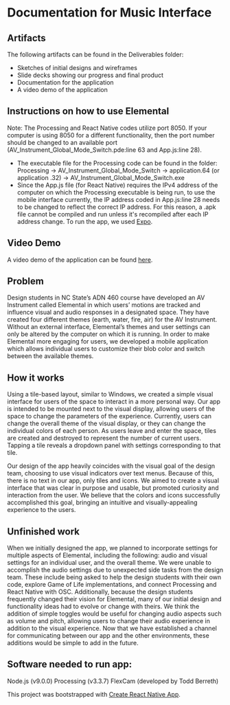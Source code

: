 ﻿# Documentation for Music Interface

## Artifacts
The following artifacts can be found in the Deliverables folder:
* Sketches of initial designs and wireframes
* Slide decks showing our progress and final product
* Documentation for the application
* A video demo of the application

## Instructions on how to use Elemental
Note: The Processing and React Native codes utilize port 8050. If your computer is using 8050 for a different functionality, then the port number should be changed to an available port (AV_Instrument_Global_Mode_Switch.pde:line 63 and App.js:line 28).

* The executable file for the Processing code can be found in the folder: Processing -> AV_Instrument_Global_Mode_Switch -> application.64 (or application .32) -> AV_Instrument_Global_Mode_Switch.exe
* Since the App.js file (for React Native) requires the IPv4 address of the computer on which the Processing executable is being run, to use the mobile interface currently, the IP address coded in App.js:line 28 needs to be changed to reflect the correct IP address. For this reason, a .apk file cannot be compiled and run unless it's recompiled after each IP address change. To run the app, we used [Expo](https://facebook.github.io/react-native/docs/getting-started.html).

## Video Demo
A video demo of the application can be found [here](https://m.youtube.com/watch?v=BzfCrF2msBk&feature=youtu.be).

## Problem
Design students in NC State’s ADN 460 course have developed an AV Instrument called Elemental in which users’ motions are tracked and influence visual and audio responses in a designated space. They have created four different themes (earth, water, fire, air) for the AV Instrument. Without an external interface, Elemental’s themes and user settings can only be altered by the computer on which it is running. In order to make Elemental more engaging for users, we developed a mobile application which allows individual users to customize their blob color and switch between the available themes. 

## How it works
Using a tile-based layout, similar to Windows, we created a simple visual interface for users of the space to interact in a more personal way. Our app is intended to be mounted next to the visual display, allowing users of the space to change the parameters of the experience. Currently, users can change the overall theme of the visual display, or they can change the individual colors of each person. As users leave and enter the space, tiles are created and destroyed to represent the number of current users. Tapping a tile reveals a dropdown panel with settings corresponding to that tile.

Our design of the app heavily coincides with the visual goal of the design team, choosing to use visual indicators over text menus. Because of this, there is no text in our app, only tiles and icons. We aimed to create a visual interface that was clear in purpose and usable, but promoted curiosity and interaction from the user. We believe that the colors and icons successfully accomplished this goal, bringing an intuitive and visually-appealing experience to the users.

## Unfinished work
When we initially designed the app, we planned to incorporate settings for multiple aspects of Elemental, including the following: audio and visual settings for an individual user, and the overall theme. We were unable to accomplish the audio settings due to unexpected side tasks from the design team. These include being asked to help the design students with their own code, explore Game of Life implementations, and connect Processing and React Native with OSC. Additionally, because the design students frequently changed their vision for Elemental, many of our initial design and functionality ideas had to evolve or change with theirs. We think the addition of simple toggles would be useful for changing audio aspects such as volume and pitch, allowing users to change their audio experience in addition to the visual experience. Now that we have established a channel for communicating between our app and the other environments, these additions would be simple to add in the future.

## Software needed to run app:
Node.js (v9.0.0)
Processing (v3.3.7)
FlexCam (developed by Todd Berreth)

This project was bootstrapped with [Create React Native App](https://github.com/react-community/create-react-native-app).

